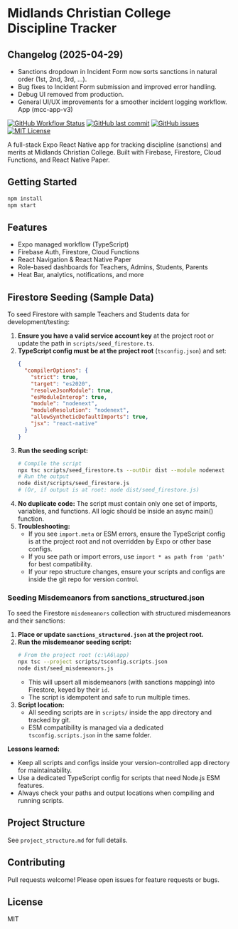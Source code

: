 # Midlands Christian College Discipline Tracker

## Changelog (2025-04-29)
- Sanctions dropdown in Incident Form now sorts sanctions in natural order (1st, 2nd, 3rd, ...).
- Bug fixes to Incident Form submission and improved error handling.
- Debug UI removed from production.
- General UI/UX improvements for a smoother incident logging workflow.
 App (mcc-app-v3)

[![GitHub Workflow Status](https://img.shields.io/github/actions/workflow/status/MacMbizo/mcc-discipline-tracker-v2/main.yml?branch=master)](https://github.com/MacMbizo/mcc-discipline-tracker-v2/actions)
[![GitHub last commit](https://img.shields.io/github/last-commit/MacMbizo/mcc-discipline-tracker-v2)](https://github.com/MacMbizo/mcc-discipline-tracker-v2/commits/master)
[![GitHub issues](https://img.shields.io/github/issues/MacMbizo/mcc-discipline-tracker-v2)](https://github.com/MacMbizo/mcc-discipline-tracker-v2/issues)
[![MIT License](https://img.shields.io/github/license/MacMbizo/mcc-discipline-tracker-v2)](LICENSE)

A full-stack Expo React Native app for tracking discipline (sanctions) and merits at Midlands Christian College. Built with Firebase, Firestore, Cloud Functions, and React Native Paper.

## Getting Started

```bash
npm install
npm start
```

## Features
- Expo managed workflow (TypeScript)
- Firebase Auth, Firestore, Cloud Functions
- React Navigation & React Native Paper
- Role-based dashboards for Teachers, Admins, Students, Parents
- Heat Bar, analytics, notifications, and more

## Firestore Seeding (Sample Data)

To seed Firestore with sample Teachers and Students data for development/testing:

1. **Ensure you have a valid service account key** at the project root or update the path in `scripts/seed_firestore.ts`.
2. **TypeScript config must be at the project root** (`tsconfig.json`) and set:
   ```json
   {
     "compilerOptions": {
       "strict": true,
       "target": "es2020",
       "resolveJsonModule": true,
       "esModuleInterop": true,
       "module": "nodenext",
       "moduleResolution": "nodenext",
       "allowSyntheticDefaultImports": true,
       "jsx": "react-native"
     }
   }
   ```
3. **Run the seeding script:**
   ```bash
   # Compile the script
   npx tsc scripts/seed_firestore.ts --outDir dist --module nodenext
   # Run the output
   node dist/scripts/seed_firestore.js
   # (Or, if output is at root: node dist/seed_firestore.js)
   ```
4. **No duplicate code:** The script must contain only one set of imports, variables, and functions. All logic should be inside an async main() function.
5. **Troubleshooting:**
   - If you see `import.meta` or ESM errors, ensure the TypeScript config is at the project root and not overridden by Expo or other base configs.
   - If you see path or import errors, use `import * as path from 'path'` for best compatibility.
   - If your repo structure changes, ensure your scripts and configs are inside the git repo for version control.

### Seeding Misdemeanors from sanctions_structured.json

To seed the Firestore `misdemeanors` collection with structured misdemeanors and their sanctions:

1. **Place or update `sanctions_structured.json` at the project root.**
2. **Run the misdemeanor seeding script:**
   ```bash
   # From the project root (c:\A6\app)
   npx tsc --project scripts/tsconfig.scripts.json
   node dist/seed_misdemeanors.js
   ```
   - This will upsert all misdemeanors (with sanctions mapping) into Firestore, keyed by their `id`.
   - The script is idempotent and safe to run multiple times.
3. **Script location:**
   - All seeding scripts are in `scripts/` inside the app directory and tracked by git.
   - ESM compatibility is managed via a dedicated `tsconfig.scripts.json` in the same folder.

**Lessons learned:**
- Keep all scripts and configs inside your version-controlled app directory for maintainability.
- Use a dedicated TypeScript config for scripts that need Node.js ESM features.
- Always check your paths and output locations when compiling and running scripts.

## Project Structure
See `project_structure.md` for full details.

## Contributing
Pull requests welcome! Please open issues for feature requests or bugs.

## License
MIT
